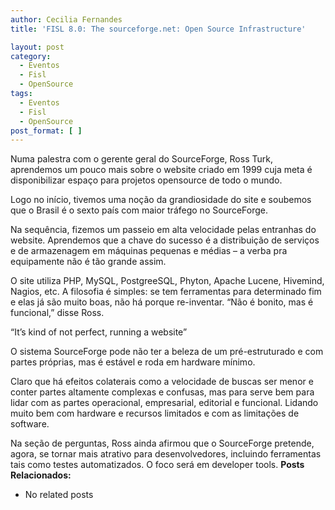 ```yaml
---
author: Cecilia Fernandes
title: 'FISL 8.0: The sourceforge.net: Open Source Infrastructure'

layout: post
category:
  - Eventos
  - Fisl
  - OpenSource
tags:
  - Eventos
  - Fisl
  - OpenSource
post_format: [ ]
---
```

Numa palestra com o gerente geral do SourceForge, Ross Turk, aprendemos um pouco mais sobre o website criado em 1999 cuja meta é disponibilizar espaço para projetos opensource de todo o mundo.

Logo no início, tivemos uma noção da grandiosidade do site e soubemos que o Brasil é o sexto país com maior tráfego no SourceForge.

Na sequência, fizemos um passeio em alta velocidade pelas entranhas do website. Aprendemos que a chave do sucesso é a distribuição de serviços e de armazenagem em máquinas pequenas e médias – a verba pra equipamente não é tão grande assim.

O site utiliza PHP, MySQL, PostgreeSQL, Phyton, Apache Lucene, Hivemind, Nagios, etc. A filosofia é simples: se tem ferramentas para determinado fim e elas já são muito boas, não há porque re-inventar. “Não é bonito, mas é funcional,” disse Ross.

“It’s kind of not perfect, running a website”

O sistema SourceForge pode não ter a beleza de um pré-estruturado e com partes próprias, mas é estável e roda em hardware mínimo.

Claro que há efeitos colaterais como a velocidade de buscas ser menor e conter partes altamente complexas e confusas, mas para serve bem para lidar com as partes operacional, empresarial, editorial e funcional. Lidando muito bem com hardware e recursos limitados e com as limitações de software.

Na seção de perguntas, Ross ainda afirmou que o SourceForge pretende, agora, se tornar mais atrativo para desenvolvedores, incluindo ferramentas tais como testes automatizados. O foco será em developer tools. 
**Posts Relacionados:** 
*   No related posts

















